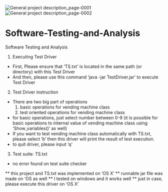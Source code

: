 ![General project description_page-0001](https://github.com/Cezyr/Software-Testing-and-Analysis/assets/21070681/54fb16e9-04d2-46f9-a6a0-64a9b8651522)
![General project description_page-0002](https://github.com/Cezyr/Software-Testing-and-Analysis/assets/21070681/36d713ef-1ae1-4d6a-bc7e-ccfe7e98d38c)


# Software-Testing-and-Analysis
Software Testing and Analysis

1. Executing Test Driver
- First, Please ensure that ‘TS.txt’ is located in the same path (or directory) with this Test Driver
- And then, please use this command ‘java -jar TestDriver.jar’ to execute Test Driver

2. Test Driver instruction
- There are two big part of operations
	1) basic operations for vending machine class
	2) test oriented operations for vending machine class
- for basic operations, just select number between 0-9
(it is possible for basic operations to internal value of vending machine class using ‘Show_variables()’ as well)
- If you want to test vending machine class automatically with TS.txt, please select ‘b’ then this driver will print the result of test execution.
- to quit driver, please input ‘q’

3. Test suite: TS.txt
- no error found on test suite checker

** this project and TS.txt was implemented on ‘OS X’
** runnable jar file was made on ‘OS as well
** I tested on windows and it works well
** just in case, please execute this driver on ‘OS X’
